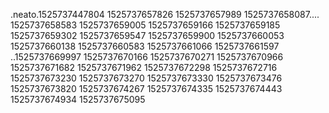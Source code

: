 .neato.1525737447804
1525737657826
1525737657989
1525737658087....
1525737658583
1525737659005
1525737659166
1525737659185
1525737659302
1525737659547
1525737659900
1525737660053
1525737660138
1525737660583
1525737661066
1525737661597
..1525737669997
1525737670166
1525737670271
1525737670966
1525737671682
1525737671962
1525737672298
1525737672716
1525737673230
1525737673270
1525737673330
1525737673476
1525737673820
1525737674267
1525737674335
1525737674443
1525737674934
1525737675095
